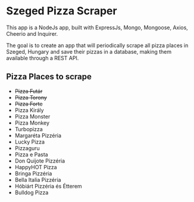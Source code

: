 # Szeged Pizza Scraper

This app is a NodeJs app, built with ExpressJs, Mongo, Mongoose, Axios, Cheerio and Inquirer.

The goal is to create an app that will periodically scrape all pizza places in Szeged, Hungary and save their pizzas in a database, making them available through a REST API.

## Pizza Places to scrape

* ~~Pizza Futár~~
* ~~Pizza Torony~~
* ~~Pizza Forte~~
* Pizza Király
* Pizza Monster
* Pizza Monkey
* Turbopizza
* Margaréta Pizzéria
* Lucky Pizza
* Pizzaguru
* Pizza e Pasta
* Don Quijote Pizzéria
* HappyHOT Pizza
* Bringa Pizzéria
* Bella Italia Pizzéria
* Hóbiárt Pizzéria és Étterem
* Bulldog Pizza

